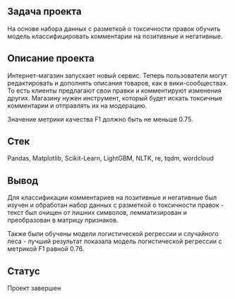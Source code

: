 ## Задача проекта
На основе набора данных с разметкой о токсичности правок обучить модель классифицировать комментарии на позитивные и негативные.

## Описание проекта
Интернет-магазин запускает новый сервис. Теперь пользователи могут редактировать и дополнять описания товаров, как в вики-сообществах. То есть клиенты предлагают свои правки и комментируют изменения других. Магазину нужен инструмент, который будет искать токсичные комментарии и отправлять их на модерацию.

Значение метрики качества F1 должно быть не меньше 0.75.

## Стек
Pandas, Matplotlib, Scikit-Learn, LightGBM, NLTK, re, tqdm, wordcloud

## Вывод
Для классификации комментариев на позитивные и негативные был изучен и обработан набор данных с разметкой о токсичности правок - текст был очищен от лишних символов, лемматизирован и преобразован в матрицу признаков.

Также были обучены модели логистической регрессии и случайного леса - лучший результат показала модель логистической регрессии с метрикой F1 равной 0.76.

## Статус
Проект завершен
